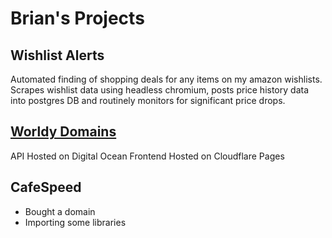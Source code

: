# Brian's Projects

## Wishlist Alerts
Automated finding of shopping deals for any items on my amazon wishlists.  Scrapes wishlist data using headless chromium, posts price history data into postgres DB and routinely monitors for significant price drops.

## [Worldy Domains](https://wordly.domains)

API Hosted on Digital Ocean
Frontend Hosted on Cloudflare Pages

## CafeSpeed

- Bought a domain
- Importing some libraries
